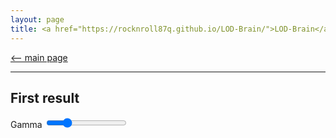 ```yaml
---
layout: page
title: <a href="https://rocknroll87q.github.io/LOD-Brain/">LOD-Brain</a>
---
```


[<-- main page](https://rocknroll87q.github.io/LOD-Brain/)

<hr>

## First result


<script src="https://unpkg.com/@niivue/niivue@0.29.0/dist/niivue.umd.js"></script>

<canvas id="gl" height=600></canvas>

  <div class="slidecontainer">
    Gamma <input type="range" min="10" max="400" value="100" class="slider" id="gammaSlider">
  </div>
      
<script>
 var slider = document.getElementById("gammaSlider");
 // Update the current slider value (each time you drag the slider handle)
 slider.oninput = function() {
       nv1.setGamma(this.value * 0.01)
    }
  var volumeList = [
    // first object in array is background image
      {
        url: "./results/MALC2012_1000_3_256iso_t1.nii.gz",
        volume: {hdr: null, img: null},
        name: "MALC2012_1000_3",
        colorMap: "gray",
        opacity: 1,
        visible: true,        
      },
	  {
        url: "./results/MALC2012_1000_3_256iso_predicted_volume.nii.gz",
        volume: {hdr: null, img: null},
        name: "MALC2012_1000_3",
        colorMap: "gray",
        opacity: 0.3,
        visible: true,        
      }
   ]

 // Niivue will adjust the canvas to 100% of its parent container's size 
 // the parent element can be any size you want (small or large)
 var nv = new niivue.Niivue()
 nv.attachTo('gl') // the canvas element id
 nv.loadVolumes(volumeList)
 nv.setSliceType(nv.sliceTypeMultiPlanar) // press the "v" key to cycle through views
</script>


<!--url: "./results/MALC2012_1000_3_256iso_predicted_volume.nii.gz",
-->






